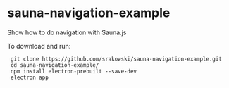 # sauna-navigation-example
Show how to do navigation with Sauna.js

To download and run:

     git clone https://github.com/srakowski/sauna-navigation-example.git
     cd sauna-navigation-example/
     npm install electron-prebuilt --save-dev
     electron app
